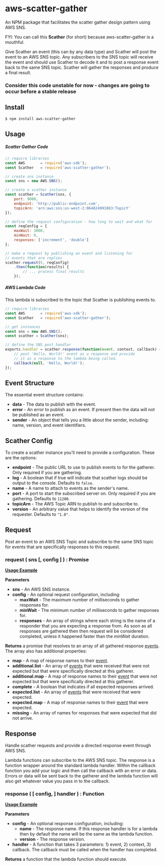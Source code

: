 # aws-scatter-gather

An NPM package that facilitates the scatter gather design pattern using AWS SNS.

FYI: You can call this **Scather** (for short) because aws-scatter-gather is a mouthful.

Give Scather an event (this can by any data type) and Scather will post the event to an AWS SNS topic. Any subscribers to the SNS topic will receive the event and should use Scather to decode it and to post a response event back to the same SNS topic. Scather will gather the responses and produce a final result.

### Consider this code unstable for now - changes are going to occur before a stable release

## Install

```sh
$ npm install aws-scatter-gather
```

## Usage

##### Scatter Gather Code

```js
// require libraries
const AWS       = require('aws-sdk');
const Scather   = require('aws-scatter-gather');

// create sns instance
const sns = new AWS.SNS();

// create a scather instance
const scather = Scather(sns, {
    port: 9000,
    endpoint: 'http://public-endpoint.com',
    topicArn: 'arn:aws:sns:us-west-2:064824991063:TopicY'
});

// define the request configuration - how long to wait and what for
const reqConfig = {
    maxWait: 3000,
    minWait: 0,
    responses: ['increment', 'double']
};

// make a request by publishing an event and listening for
// events that are replies
scather.request(5, reqConfig)
    .then(function(results) {
        // ... process final results
    });
```

##### AWS Lambda Code

This lambda is subscribed to the topic that Scather is publishing events to.

```js
// require libraries
const AWS       = require('aws-sdk');
const Scather   = require('aws-scatter-gather');

// get instances
const sns = new AWS.SNS();
const scather = Scather(sns);

// define the SNS post handler
exports.handler = scather.response(function(event, context, callback) {
    // post 'Hello, World!' event as a response and provide
    // it as a response to the lambda being called.
    callback(null, 'Hello, World!');
});
```

## Event Structure

The essential event structure contains:

- **data** - The data to publish with the event.
- **error** - An error to publish as an event. If present then the data will not be published as an event.
- **sender** - An object that tells you a little about the sender, including: name, version, and event identifiers.

## Scather Config

To create a scather instance you'll need to provide a configuration. These are the options:

- **endpoint** - The public URL to use to publish events to for the gatherer. Only required if you are gathering.
- **log** - A boolean that if true will indicate that scather logs should be output to the console. Defaults to `false`.
- **name** - A name to attach to events as the sender's name.
- **port** - A port to start the subscribed server on. Only required if you are gathering. Defaults to `11200`.
- **topicArn** - The AWS Topic ARN to publish to and subscribe to.
- **version** - An arbitrary value that helps to identify the version of the requester. Defaults to `"1.0"`.

## Request

Post an event to an AWS SNS Topic and subscribe to the same SNS topic for events that are specifically responses to this request.

### request ( sns [, config ] ) : Promise

**[Usage Example](#scatter-gather-code)**

**Parameters**

- **sns** - An AWS SNS instance.
- **config** - An optional request configuration, including:
    - **maxWait** - The maximum number of milliseconds to gather responses for.
    - **minWait** - The minimum number of milliseconds to gather responses for.
    - **responses** - An array of strings where each string is the name of a responder that you are expecting a response from. As soon as all responses are gathered then then request will be considered completed, unless it happened faster than the *minWait* duration.

**Returns** a promise that resolves to an array of all gathered response [events](#event-structure). The array also has additional properties:

- **map** - A map of response names to their [event](#event-structure).
- **additional.list** - An array of [events](#event-structure) that were received that were not expected but that were specifically directed at this gatherer.
- **additional.map** - A map of response names to their [event](#event-structure) that were not expected but that were specifically directed at this gatherer.
- **complete** - A boolean that indicates if all expected responses arrived.
- **expected.list** - An array of [events](#event-structure) that were received that were expected.
- **expected.map** - A map of response names to their [event](#event-structure) that were expected.
- **missing** - An array of names for responses that were expected that did not arrive.

## Response

Handle scather requests and provide a directed response event through AWS SNS.

Lambda functions can subscribe to the AWS SNS topic. The response is a function wrapper around the standard lambda handler. Within the callback function you add your logic and then call the callback with an error or data. Errors or data will be sent back to the gatherer and the lambda function will also get whatever value you pass in to the callback.

### response ( [ config, ] handler ) : Function

**[Usage Example](#aws-lambda-code)**

**Parameters**

- **config** - An optional response configuration, including:
    - **name** - The response name. If this response handler is for a lambda then by default the name will be the same as the lambda function.
    - **version** - The response version.
- **handler** - A function that takes 3 parameters: 1) event, 2) context, 3) callback. The callback must be called when the handler has completed.

**Returns** a function that the lambda function should execute.